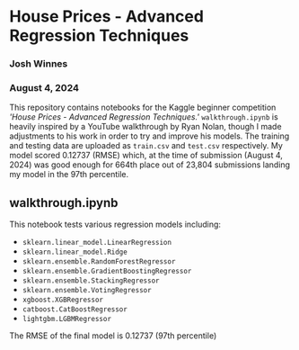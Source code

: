 # House Prices - Advanced Regression Techniques
### Josh Winnes
### August 4, 2024
This repository contains notebooks for the Kaggle beginner competition *'House Prices - Advanced Regression Techniques.'* `walkthrough.ipynb` is heavily inspired by a YouTube walkthrough by Ryan Nolan, though I made adjustments to his work in order to try and improve his models. The training and testing data are uploaded as `train.csv` and  `test.csv` respectively. My model scored 0.12737 (RMSE) which, at the time of submission (August 4, 2024) was good enough for 664th place out of 23,804 submissions landing my model in the 97th percentile.

## **walkthrough.ipynb**
This notebook tests various regression models including:
- `sklearn.linear_model.LinearRegression`
- `sklearn.linear_model.Ridge`
- `sklearn.ensemble.RandomForestRegressor`
- `sklearn.ensemble.GradientBoostingRegressor`
- `sklearn.ensemble.StackingRegressor`
- `sklearn.ensemble.VotingRegressor`
- `xgboost.XGBRegressor`
- `catboost.CatBoostRegressor`
- `lightgbm.LGBMRegressor`

The RMSE of the final model is 0.12737 (97th percentile)
